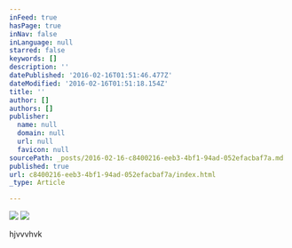 ```yaml
---
inFeed: true
hasPage: true
inNav: false
inLanguage: null
starred: false
keywords: []
description: ''
datePublished: '2016-02-16T01:51:46.477Z'
dateModified: '2016-02-16T01:51:18.154Z'
title: ''
author: []
authors: []
publisher:
  name: null
  domain: null
  url: null
  favicon: null
sourcePath: _posts/2016-02-16-c8400216-eeb3-4bf1-94ad-052efacbaf7a.md
published: true
url: c8400216-eeb3-4bf1-94ad-052efacbaf7a/index.html
_type: Article

---
```

![](https://the-grid-user-content.s3-us-west-2.amazonaws.com/48098dae-18bc-4913-8a35-1c2f594e9a3e.jpg)
![](https://the-grid-user-content.s3-us-west-2.amazonaws.com/ea841380-429d-4ba2-8e4e-e6faa7aea401.jpg)

hjvvvhvk